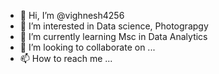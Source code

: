 - 👋 Hi, I’m @vighnesh4256
- 👀 I’m interested in Data science, Photograpgy
- 🌱 I’m currently learning Msc in Data Analytics
- 💞️ I’m looking to collaborate on ...
- 📫 How to reach me ...

<!---
vighnesh4256/vighnesh4256 is a ✨ special ✨ repository because its `README.md` (this file) appears on your GitHub profile.
You can click the Preview link to take a look at your changes.
--->
